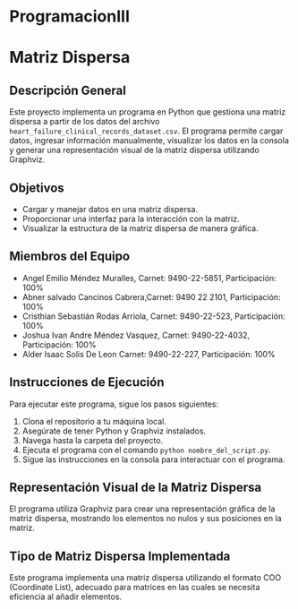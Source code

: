 # ProgramacionIII
# Matriz Dispersa

## Descripción General
Este proyecto implementa un programa en Python que gestiona una matriz dispersa a partir de los datos del archivo `heart_failure_clinical_records_dataset.csv`. El programa permite cargar datos, ingresar información manualmente, visualizar los datos en la consola y generar una representación visual de la matriz dispersa utilizando Graphviz.

## Objetivos
- Cargar y manejar datos en una matriz dispersa.
- Proporcionar una interfaz para la interacción con la matriz.
- Visualizar la estructura de la matriz dispersa de manera gráfica.

## Miembros del Equipo
- Angel Emilio Méndez Muralles, Carnet: 9490-22-5851, Participación: 100%
- Abner salvado Cancinos Cabrera,Carnet: 9490 22 2101, Participación: 100%
- Cristhian Sebastián Rodas Arriola, Carnet: 9490-22-523, Participación: 100%
- Joshua Ivan Andre Méndez Vasquez, Carnet: 9490-22-4032, Participación: 100%
- Alder Isaac Solis De Leon Carnet: 9490-22-227, Participación: 100% 


## Instrucciones de Ejecución
Para ejecutar este programa, sigue los pasos siguientes:
1. Clona el repositorio a tu máquina local.
2. Asegúrate de tener Python y Graphviz instalados.
3. Navega hasta la carpeta del proyecto.
4. Ejecuta el programa con el comando `python nombre_del_script.py`.
5. Sigue las instrucciones en la consola para interactuar con el programa.

## Representación Visual de la Matriz Dispersa
El programa utiliza Graphviz para crear una representación gráfica de la matriz dispersa, mostrando los elementos no nulos y sus posiciones en la matriz.

## Tipo de Matriz Dispersa Implementada
Este programa implementa una matriz dispersa utilizando el formato COO (Coordinate List), adecuado para matrices en las cuales se necesita eficiencia al añadir elementos.


